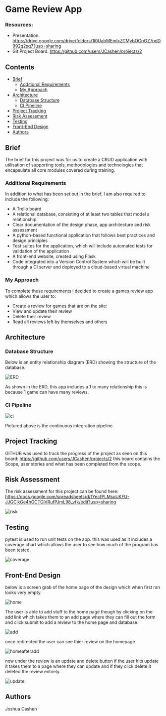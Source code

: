 # Game Review App

### Resources:
* Presentation: https://drive.google.com/drive/folders/1l0UabMEmIxZCMybOGpOZ7pdD992q2xq7?usp=sharing
* Git Project Board: https://github.com/users/JCashen/projects/2


## Contents
* [Brief](#brief)
   * [Additional Requirements](#additional-requirements)
   * [My Approach](#my-approach)
* [Architecture](#architecture)
   * [Database Structure](#database-structure)
   * [CI Pipeline](#ci-pipeline)
* [Project Tracking](#project-tracking)
* [Risk Assessment](#risk-assessment)
* [Testing](#testing)
* [Front-End Design](#front-end-design)
* [Authors](#authors)

## Brief
The brief for this project was for us to create a CRUD application with utilisation of supporting tools,
methodologies and technologies that encapsulate all core modules
covered during training.

### Additional Requirements
In addition to what has been set out in the brief, I am also required to include the following:
* A Trello board
* A relational database, consisting of at least two tables that model a relationship
* Clear documentation of the design phase, app architecture and risk assessment
* A python-based functional application that follows best practices and design principles
* Test suites for the application, which will include automated tests for validation of the application
* A front-end website, created using Flask
* Code integrated into a Version Control System which will be built through a CI server and deployed to a cloud-based virtual machine

### My Approach
To complete these requirements i decided to create a games review app which allows the user to:
* Create a review for games that are on the site:
* View and update their review
* Delete their review
* Read all reviews left by themselves and others


## Architecture
### Database Structure
Below is an entity relationship diagram (ERD) showing the structure of the database.

![ERD][erd1]

As shown in the ERD, this app includes a 1 to many relationship this is because 1 game can have many reviews.

### CI Pipeline
![ci][ci]

Pictured above is the continuous integration pipeline.


## Project Tracking
GITHUB was used to track the progress of the project as seen on this board: https://github.com/users/JCashen/projects/2
this board contains the Scope, user stories and what has been completed from the scope.

## Risk Assessment
The risk assessment for this project can be found here: https://docs.google.com/spreadsheets/d/1YecfPLMsuUKFU-JJGClkGe4hGCTGjVRufPJmL98_vfk/edit?usp=sharing

![risk][risk]

## Testing
pytest is used to run unit tests on the app. this was used as it includes a coverage chart which allows the user to see how much of the program has been tested.


![coverage][coverage]


## Front-End Design
below is a screen grab of the home page of the design which when first ran looks very empty.

![home][home]

The user is able to add stuff to the home page though by clicking on the add link which takes them to an add page where they can fill out the form and click submit to add a review to the home page and database.

![add][add]

once redirected the user can see thier review on the homepage

![homeafteradd][homeafteradd]

now under the review is an update and delete button if the user hits update it takes them to a page where they can update and if they click delete it deleted the review entirely.

![update][update]


## Authors
Joshua Cashen

[risk]: https://i.imgur.com/XS1fUXt.jpg
[erd1]: https://i.imgur.com/vp6uuh4.jpg
[ci]: https://i.imgur.com/O7s7DkY.png
[coverage]: https://i.imgur.com/orV6J8P.jpg
[home]: https://i.imgur.com/aAbAnCN.jpg
[add]: https://i.imgur.com/tBNdQoT.jpg
[update]: https://i.imgur.com/4Tqp5ab.jpg
[homeafteradd]: https://i.imgur.com/jaLXGjR.jpg
